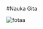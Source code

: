 #Nauka Gita


![fotaa](https://mir-s3-cdn-cf.behance.net/project_modules/max_1200/c9fab797413323.5ec479d4d5924.jpg)
